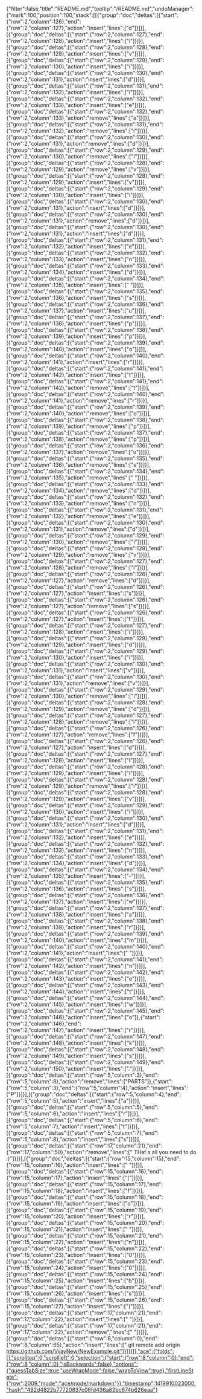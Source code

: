 {"filter":false,"title":"README.md","tooltip":"/README.md","undoManager":{"mark":100,"position":100,"stack":[[{"group":"doc","deltas":[{"start":{"row":2,"column":126},"end":{"row":2,"column":127},"action":"insert","lines":["d"]}]}],[{"group":"doc","deltas":[{"start":{"row":2,"column":127},"end":{"row":2,"column":128},"action":"insert","lines":["i"]}]}],[{"group":"doc","deltas":[{"start":{"row":2,"column":128},"end":{"row":2,"column":129},"action":"insert","lines":["v"]}]}],[{"group":"doc","deltas":[{"start":{"row":2,"column":129},"end":{"row":2,"column":130},"action":"insert","lines":["i"]}]}],[{"group":"doc","deltas":[{"start":{"row":2,"column":130},"end":{"row":2,"column":131},"action":"insert","lines":["d"]}]}],[{"group":"doc","deltas":[{"start":{"row":2,"column":131},"end":{"row":2,"column":132},"action":"insert","lines":["i"]}]}],[{"group":"doc","deltas":[{"start":{"row":2,"column":132},"end":{"row":2,"column":133},"action":"insert","lines":["e"]}]}],[{"group":"doc","deltas":[{"start":{"row":2,"column":132},"end":{"row":2,"column":133},"action":"remove","lines":["e"]}]}],[{"group":"doc","deltas":[{"start":{"row":2,"column":131},"end":{"row":2,"column":132},"action":"remove","lines":["i"]}]}],[{"group":"doc","deltas":[{"start":{"row":2,"column":130},"end":{"row":2,"column":131},"action":"remove","lines":["d"]}]}],[{"group":"doc","deltas":[{"start":{"row":2,"column":129},"end":{"row":2,"column":130},"action":"remove","lines":["i"]}]}],[{"group":"doc","deltas":[{"start":{"row":2,"column":128},"end":{"row":2,"column":129},"action":"remove","lines":["v"]}]}],[{"group":"doc","deltas":[{"start":{"row":2,"column":128},"end":{"row":2,"column":129},"action":"insert","lines":["v"]}]}],[{"group":"doc","deltas":[{"start":{"row":2,"column":129},"end":{"row":2,"column":130},"action":"insert","lines":["i"]}]}],[{"group":"doc","deltas":[{"start":{"row":2,"column":130},"end":{"row":2,"column":131},"action":"insert","lines":["d"]}]}],[{"group":"doc","deltas":[{"start":{"row":2,"column":130},"end":{"row":2,"column":131},"action":"remove","lines":["d"]}]}],[{"group":"doc","deltas":[{"start":{"row":2,"column":130},"end":{"row":2,"column":131},"action":"insert","lines":["d"]}]}],[{"group":"doc","deltas":[{"start":{"row":2,"column":131},"end":{"row":2,"column":132},"action":"insert","lines":["e"]}]}],[{"group":"doc","deltas":[{"start":{"row":2,"column":132},"end":{"row":2,"column":133},"action":"insert","lines":["n"]}]}],[{"group":"doc","deltas":[{"start":{"row":2,"column":133},"end":{"row":2,"column":134},"action":"insert","lines":["d"]}]}],[{"group":"doc","deltas":[{"start":{"row":2,"column":134},"end":{"row":2,"column":135},"action":"insert","lines":[" "]}]}],[{"group":"doc","deltas":[{"start":{"row":2,"column":135},"end":{"row":2,"column":136},"action":"insert","lines":["s"]}]}],[{"group":"doc","deltas":[{"start":{"row":2,"column":136},"end":{"row":2,"column":137},"action":"insert","lines":["u"]}]}],[{"group":"doc","deltas":[{"start":{"row":2,"column":137},"end":{"row":2,"column":138},"action":"insert","lines":["p"]}]}],[{"group":"doc","deltas":[{"start":{"row":2,"column":138},"end":{"row":2,"column":139},"action":"insert","lines":["p"]}]}],[{"group":"doc","deltas":[{"start":{"row":2,"column":139},"end":{"row":2,"column":140},"action":"insert","lines":["o"]}]}],[{"group":"doc","deltas":[{"start":{"row":2,"column":140},"end":{"row":2,"column":141},"action":"insert","lines":["r"]}]}],[{"group":"doc","deltas":[{"start":{"row":2,"column":141},"end":{"row":2,"column":142},"action":"insert","lines":["t"]}]}],[{"group":"doc","deltas":[{"start":{"row":2,"column":141},"end":{"row":2,"column":142},"action":"remove","lines":["t"]}]}],[{"group":"doc","deltas":[{"start":{"row":2,"column":140},"end":{"row":2,"column":141},"action":"remove","lines":["r"]}]}],[{"group":"doc","deltas":[{"start":{"row":2,"column":139},"end":{"row":2,"column":140},"action":"remove","lines":["o"]}]}],[{"group":"doc","deltas":[{"start":{"row":2,"column":138},"end":{"row":2,"column":139},"action":"remove","lines":["p"]}]}],[{"group":"doc","deltas":[{"start":{"row":2,"column":137},"end":{"row":2,"column":138},"action":"remove","lines":["p"]}]}],[{"group":"doc","deltas":[{"start":{"row":2,"column":136},"end":{"row":2,"column":137},"action":"remove","lines":["u"]}]}],[{"group":"doc","deltas":[{"start":{"row":2,"column":135},"end":{"row":2,"column":136},"action":"remove","lines":["s"]}]}],[{"group":"doc","deltas":[{"start":{"row":2,"column":134},"end":{"row":2,"column":135},"action":"remove","lines":[" "]}]}],[{"group":"doc","deltas":[{"start":{"row":2,"column":133},"end":{"row":2,"column":134},"action":"remove","lines":["d"]}]}],[{"group":"doc","deltas":[{"start":{"row":2,"column":132},"end":{"row":2,"column":133},"action":"remove","lines":["n"]}]}],[{"group":"doc","deltas":[{"start":{"row":2,"column":131},"end":{"row":2,"column":132},"action":"remove","lines":["e"]}]}],[{"group":"doc","deltas":[{"start":{"row":2,"column":130},"end":{"row":2,"column":131},"action":"remove","lines":["d"]}]}],[{"group":"doc","deltas":[{"start":{"row":2,"column":129},"end":{"row":2,"column":130},"action":"remove","lines":["i"]}]}],[{"group":"doc","deltas":[{"start":{"row":2,"column":128},"end":{"row":2,"column":129},"action":"remove","lines":["v"]}]}],[{"group":"doc","deltas":[{"start":{"row":2,"column":127},"end":{"row":2,"column":128},"action":"remove","lines":["i"]}]}],[{"group":"doc","deltas":[{"start":{"row":2,"column":126},"end":{"row":2,"column":127},"action":"remove","lines":["d"]}]}],[{"group":"doc","deltas":[{"start":{"row":2,"column":126},"end":{"row":2,"column":127},"action":"insert","lines":["s"]}]}],[{"group":"doc","deltas":[{"start":{"row":2,"column":126},"end":{"row":2,"column":127},"action":"remove","lines":["s"]}]}],[{"group":"doc","deltas":[{"start":{"row":2,"column":126},"end":{"row":2,"column":127},"action":"insert","lines":["f"]}]}],[{"group":"doc","deltas":[{"start":{"row":2,"column":127},"end":{"row":2,"column":128},"action":"insert","lines":["i"]}]}],[{"group":"doc","deltas":[{"start":{"row":2,"column":128},"end":{"row":2,"column":129},"action":"insert","lines":["d"]}]}],[{"group":"doc","deltas":[{"start":{"row":2,"column":129},"end":{"row":2,"column":130},"action":"insert","lines":["i"]}]}],[{"group":"doc","deltas":[{"start":{"row":2,"column":130},"end":{"row":2,"column":131},"action":"insert","lines":["v"]}]}],[{"group":"doc","deltas":[{"start":{"row":2,"column":130},"end":{"row":2,"column":131},"action":"remove","lines":["v"]}]}],[{"group":"doc","deltas":[{"start":{"row":2,"column":129},"end":{"row":2,"column":130},"action":"remove","lines":["i"]}]}],[{"group":"doc","deltas":[{"start":{"row":2,"column":128},"end":{"row":2,"column":129},"action":"remove","lines":["d"]}]}],[{"group":"doc","deltas":[{"start":{"row":2,"column":127},"end":{"row":2,"column":128},"action":"remove","lines":["i"]}]}],[{"group":"doc","deltas":[{"start":{"row":2,"column":126},"end":{"row":2,"column":127},"action":"remove","lines":["f"]}]}],[{"group":"doc","deltas":[{"start":{"row":2,"column":126},"end":{"row":2,"column":127},"action":"insert","lines":["d"]}]}],[{"group":"doc","deltas":[{"start":{"row":2,"column":127},"end":{"row":2,"column":128},"action":"insert","lines":["i"]}]}],[{"group":"doc","deltas":[{"start":{"row":2,"column":128},"end":{"row":2,"column":129},"action":"insert","lines":["i"]}]}],[{"group":"doc","deltas":[{"start":{"row":2,"column":128},"end":{"row":2,"column":129},"action":"remove","lines":["i"]}]}],[{"group":"doc","deltas":[{"start":{"row":2,"column":128},"end":{"row":2,"column":129},"action":"insert","lines":["v"]}]}],[{"group":"doc","deltas":[{"start":{"row":2,"column":129},"end":{"row":2,"column":130},"action":"insert","lines":["i"]}]}],[{"group":"doc","deltas":[{"start":{"row":2,"column":130},"end":{"row":2,"column":131},"action":"insert","lines":["d"]}]}],[{"group":"doc","deltas":[{"start":{"row":2,"column":131},"end":{"row":2,"column":132},"action":"insert","lines":["e"]}]}],[{"group":"doc","deltas":[{"start":{"row":2,"column":132},"end":{"row":2,"column":133},"action":"insert","lines":["n"]}]}],[{"group":"doc","deltas":[{"start":{"row":2,"column":133},"end":{"row":2,"column":134},"action":"insert","lines":["d"]}]}],[{"group":"doc","deltas":[{"start":{"row":2,"column":134},"end":{"row":2,"column":135},"action":"insert","lines":["-"]}]}],[{"group":"doc","deltas":[{"start":{"row":2,"column":135},"end":{"row":2,"column":136},"action":"insert","lines":["s"]}]}],[{"group":"doc","deltas":[{"start":{"row":2,"column":136},"end":{"row":2,"column":137},"action":"insert","lines":["w"]}]}],[{"group":"doc","deltas":[{"start":{"row":2,"column":137},"end":{"row":2,"column":138},"action":"insert","lines":["a"]}]}],[{"group":"doc","deltas":[{"start":{"row":2,"column":138},"end":{"row":2,"column":139},"action":"insert","lines":["r"]}]}],[{"group":"doc","deltas":[{"start":{"row":2,"column":139},"end":{"row":2,"column":140},"action":"insert","lines":["m"]}]}],[{"group":"doc","deltas":[{"start":{"row":2,"column":140},"end":{"row":2,"column":141},"action":"insert","lines":[" "]}]}],[{"group":"doc","deltas":[{"start":{"row":2,"column":141},"end":{"row":2,"column":142},"action":"insert","lines":["n"]}]}],[{"group":"doc","deltas":[{"start":{"row":2,"column":142},"end":{"row":2,"column":143},"action":"insert","lines":["e"]}]}],[{"group":"doc","deltas":[{"start":{"row":2,"column":143},"end":{"row":2,"column":144},"action":"insert","lines":["t"]}]}],[{"group":"doc","deltas":[{"start":{"row":2,"column":144},"end":{"row":2,"column":145},"action":"insert","lines":["w"]}]}],[{"group":"doc","deltas":[{"start":{"row":2,"column":145},"end":{"row":2,"column":146},"action":"insert","lines":["o"]},{"start":{"row":2,"column":146},"end":{"row":2,"column":147},"action":"insert","lines":["r"]}]}],[{"group":"doc","deltas":[{"start":{"row":2,"column":147},"end":{"row":2,"column":148},"action":"insert","lines":["k"]}]}],[{"group":"doc","deltas":[{"start":{"row":2,"column":148},"end":{"row":2,"column":149},"action":"insert","lines":["s"]}]}],[{"group":"doc","deltas":[{"start":{"row":2,"column":149},"end":{"row":2,"column":150},"action":"insert","lines":["."]}]}],[{"group":"doc","deltas":[{"start":{"row":5,"column":3},"end":{"row":5,"column":8},"action":"remove","lines":["PARTS"]},{"start":{"row":5,"column":3},"end":{"row":5,"column":4},"action":"insert","lines":["P"]}]}],[{"group":"doc","deltas":[{"start":{"row":5,"column":4},"end":{"row":5,"column":5},"action":"insert","lines":["a"]}]}],[{"group":"doc","deltas":[{"start":{"row":5,"column":5},"end":{"row":5,"column":6},"action":"insert","lines":["r"]}]}],[{"group":"doc","deltas":[{"start":{"row":5,"column":6},"end":{"row":5,"column":7},"action":"insert","lines":["t"]}]}],[{"group":"doc","deltas":[{"start":{"row":5,"column":7},"end":{"row":5,"column":8},"action":"insert","lines":["s"]}]}],[{"group":"doc","deltas":[{"start":{"row":17,"column":21},"end":{"row":17,"column":50},"action":"remove","lines":[" THat´s all you need to do :)"]}]}],[{"group":"doc","deltas":[{"start":{"row":15,"column":15},"end":{"row":15,"column":16},"action":"insert","lines":[" "]}]}],[{"group":"doc","deltas":[{"start":{"row":15,"column":16},"end":{"row":15,"column":17},"action":"insert","lines":["("]}]}],[{"group":"doc","deltas":[{"start":{"row":15,"column":17},"end":{"row":15,"column":18},"action":"insert","lines":["f"]}]}],[{"group":"doc","deltas":[{"start":{"row":15,"column":18},"end":{"row":15,"column":19},"action":"insert","lines":["o"]}]}],[{"group":"doc","deltas":[{"start":{"row":15,"column":19},"end":{"row":15,"column":20},"action":"insert","lines":["r"]}]}],[{"group":"doc","deltas":[{"start":{"row":15,"column":20},"end":{"row":15,"column":21},"action":"insert","lines":[" "]}]}],[{"group":"doc","deltas":[{"start":{"row":15,"column":21},"end":{"row":15,"column":22},"action":"insert","lines":["n"]}]}],[{"group":"doc","deltas":[{"start":{"row":15,"column":22},"end":{"row":15,"column":23},"action":"insert","lines":["0"]}]}],[{"group":"doc","deltas":[{"start":{"row":15,"column":23},"end":{"row":15,"column":24},"action":"insert","lines":["0"]}]}],[{"group":"doc","deltas":[{"start":{"row":15,"column":24},"end":{"row":15,"column":25},"action":"insert","lines":["b"]}]}],[{"group":"doc","deltas":[{"start":{"row":15,"column":25},"end":{"row":15,"column":26},"action":"insert","lines":["s"]}]}],[{"group":"doc","deltas":[{"start":{"row":15,"column":26},"end":{"row":15,"column":27},"action":"insert","lines":[")"]}]}],[{"group":"doc","deltas":[{"start":{"row":17,"column":21},"end":{"row":17,"column":22},"action":"insert","lines":[" "]}]}],[{"group":"doc","deltas":[{"start":{"row":17,"column":21},"end":{"row":17,"column":22},"action":"remove","lines":[" "]}]}],[{"group":"doc","deltas":[{"start":{"row":8,"column":0},"end":{"row":8,"column":65},"action":"insert","lines":[" git remote add origin https://github.com/VijayNew/NewExample.git"]}]}]]},"ace":{"folds":[],"scrolltop":0,"scrollleft":0,"selection":{"start":{"row":8,"column":0},"end":{"row":8,"column":0},"isBackwards":false},"options":{"guessTabSize":true,"useWrapMode":false,"wrapToView":true},"firstLineState":{"row":2009,"mode":"ace/mode/markdown"}},"timestamp":1419910023000,"hash":"492d4822b77720837c06fd436a82bc674b626eaa"}